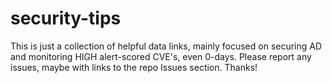 # security-tips
This is just a collection of helpful data links, mainly focused on securing AD and monitoring HIGH alert-scored CVE's, even 0-days.
Please report any issues, maybe with links to the repo Issues section. Thanks!
